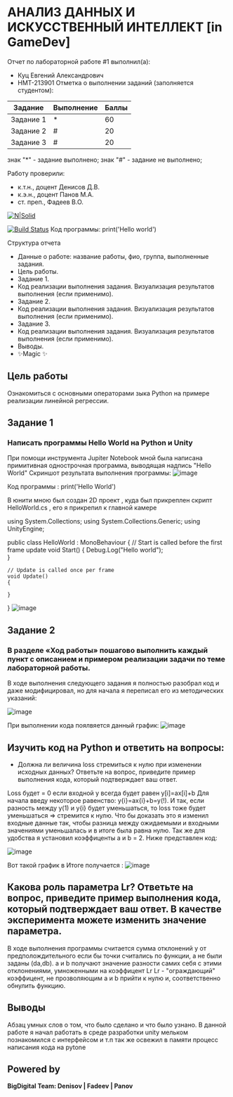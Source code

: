 # АНАЛИЗ ДАННЫХ И ИСКУССТВЕННЫЙ ИНТЕЛЛЕКТ [in GameDev]
Отчет по лабораторной работе #1 выполнил(а):
- Куц Евгений Александрович
- НМТ-213901
Отметка о выполнении заданий (заполняется студентом):

| Задание | Выполнение | Баллы |
| ------ | ------ | ------ |
| Задание 1 | * | 60 |
| Задание 2 | # | 20 |
| Задание 3 | # | 20 |

знак "*" - задание выполнено; знак "#" - задание не выполнено;

Работу проверили:
- к.т.н., доцент Денисов Д.В.
- к.э.н., доцент Панов М.А.
- ст. преп., Фадеев В.О.

[![N|Solid](https://cldup.com/dTxpPi9lDf.thumb.png)](https://nodesource.com/products/nsolid)

[![Build Status](https://travis-ci.org/joemccann/dillinger.svg?branch=master)](https://travis-ci.org/joemccann/dillinger)
Код программы:
print('Hello world')

Структура отчета

- Данные о работе: название работы, фио, группа, выполненные задания.
- Цель работы.
- Задание 1.
- Код реализации выполнения задания. Визуализация результатов выполнения (если применимо).
- Задание 2.
- Код реализации выполнения задания. Визуализация результатов выполнения (если применимо).
- Задание 3.
- Код реализации выполнения задания. Визуализация результатов выполнения (если применимо).
- Выводы.
- ✨Magic ✨

## Цель работы
Ознакомиться с основными операторами зыка Python на примере реализации линейной регрессии.

## Задание 1
### Написать программы Hello World на Python и Unity
При помощи инструмента Jupiter Notebook мной была написана примитивная однострочная программа, выводящая надпись "Hello World" Скриншот результата выполнения программы:
![image](https://user-images.githubusercontent.com/114157138/192205361-2066cb92-4c73-4446-b2e4-aaf461493a58.png)

Код программы :
print('Hello World')

В юнити мною был создан 2D проект , куда был прикреплен скрипт HelloWorld.cs , его я прикрепил к главной камере 

using System.Collections;
using System.Collections.Generic;
using UnityEngine;

public class HelloWorld : MonoBehaviour
{
    // Start is called before the first frame update
    void Start()
    {
     Debug.Log("Hello world");   
    }

    // Update is called once per frame
    void Update()
    {
        
    }
}
![image](https://user-images.githubusercontent.com/114157138/192213376-926d9af1-7368-4680-a0cd-29df4d12fb52.png)


## Задание 2
### В разделе «Ход работы» пошагово выполнить каждый пункт с описанием и примером реализации задачи по теме лабораторной работы.

В ходе выполнения следующего задания я полностью разобрал код и даже модифицировал, но для начала я переписал его из методических указаний:

![image](https://user-images.githubusercontent.com/114157138/192214563-1fb8b7b9-d363-430e-ad51-c3a99b855bf7.png)




При выполнении кода поялвяется данный график:
![image](https://user-images.githubusercontent.com/114157138/192214652-bec186ee-4ae8-4913-9a2e-6a0d4c2c8a5f.png)














## Изучить код на Python и ответить на вопросы:
- Должна ли величина loss стремиться к нулю при изменении исходных данных? Ответьте на вопрос, приведите пример выполнения кода, который подтверждает ваш ответ.

Loss будет = 0 если входной y всегда будет равен y[i]=ax[i]+b Для начала введу некоторое равенство: y{i}=ax{i}+b=y(!). И так, если разность между y(1) и y{i} будет уменьшаться, то loss тоже будет уменьшаться => стремится к нулю. Что бы  доказать это я изменил входные данные так, чтобы разница между ожидаемыми и входными значениями уменьшалась и в итоге была равна нулю. Так же для удобства я установил коэффиценты a и b = 2. Ниже представлен код:

![image](https://user-images.githubusercontent.com/114157138/192274106-2d5cae46-909f-444a-aef0-1e502adca575.png)


Вот такой график в Итоге получается : ![image](https://user-images.githubusercontent.com/114157138/192274130-4a1944ce-9349-4f09-b313-60495a4c4842.png)


## Какова роль параметра Lr? Ответьте на вопрос, приведите пример выполнения кода, который подтверждает ваш ответ. В качестве эксперимента можете изменить значение параметра.

В ходе выполнения программы считается сумма отклонений y от предполождительного если бы точки считались по функции, а не были заданы (da,db). a и b получают значение разности самих себя с этими отклонениями, умноженными на коэффицент Lr Lr - "ограждающий" коэффицент, не прозволяющим a и b прийти к нулю и, соответственно обнулить функцию.





## Выводы

Абзац умных слов о том, что было сделано и что было узнано.
В данной работе я начал работать в среде разработки unity мельком познакомился с интерфейсом и т.п 
так же освежил в памяти процесс написания кода на pytone 



## Powered by

**BigDigital Team: Denisov | Fadeev | Panov**
